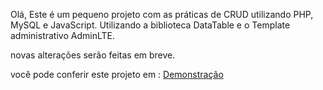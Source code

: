 Olá, 
Este é um pequeno projeto com as práticas de CRUD utilizando PHP, MySQL e JavaScript.
Utilizando a biblioteca DataTable e o Template administrativo AdminLTE.

novas alterações serão feitas em breve.

você pode conferir este projeto em : <a href="https://www.jessealves.com.br/crud" target='_blank'>Demonstração</a>
